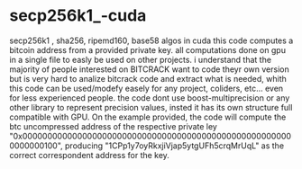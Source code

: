 # secp256k1_-cuda
secp256k1 , sha256, ripemd160, base58 algos in cuda 
this code computes a bitcoin address from a provided private key.
all computations done on gpu in a single file to easly be used on other projects.
i understand that the  majority of people interested on BITCRACK want to code theyr own version but is very hard to analize bitcrack code and extract what is needed,
whith this code can be used/modefy easely for any project, coliders, etc... even for less experienced people.
the code dont use boost-multiprecision or any other library to represent precision values, insted it has its own structure full compatible with GPU.
On the example provided, the code will compute the btc uncompressed address of the respective private ley "0x0000000000000000000000000000000000000000000000000000000000000100", producing "1CPp1y7oyRkxjiVjap5ytgUFh5crqMrUqL" as the correct correspondent address for the key.
